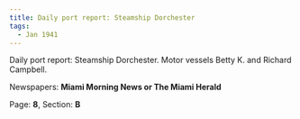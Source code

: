 ```yaml
---  
title: Daily port report: Steamship Dorchester  
tags:  
  - Jan 1941  
---  
```

  
Daily port report: Steamship Dorchester. Motor vessels Betty K. and Richard Campbell.  
  
Newspapers: **Miami Morning News or The Miami Herald**  
  
Page: **8**, Section: **B** 
